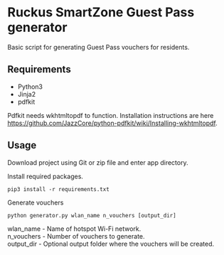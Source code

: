 # Ruckus SmartZone Guest Pass generator

Basic script for generating Guest Pass vouchers for residents.

## Requirements

- Python3
- Jinja2
- pdfkit

Pdfkit needs wkhtmltopdf to function. Installation instructions are here https://github.com/JazzCore/python-pdfkit/wiki/Installing-wkhtmltopdf.

## Usage

Download project using Git or zip file and enter app directory.

Install required packages.
```
pip3 install -r requirements.txt
```
Generate vouchers
```
python generator.py wlan_name n_vouchers [output_dir]
```
wlan_name - Name of hotspot Wi-Fi network.  
n_vouchers - Number of vouchers to generate.  
output_dir - Optional output folder where the vouchers will be created.  
